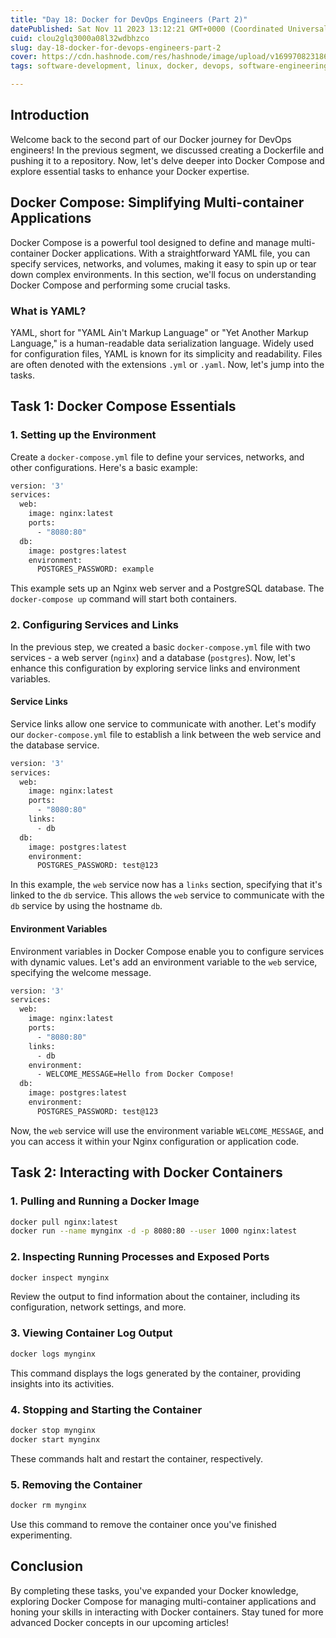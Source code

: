 ```yaml
---
title: "Day 18: Docker for DevOps Engineers (Part 2)"
datePublished: Sat Nov 11 2023 13:12:21 GMT+0000 (Coordinated Universal Time)
cuid: clou2glq3000a08l32wdbhzco
slug: day-18-docker-for-devops-engineers-part-2
cover: https://cdn.hashnode.com/res/hashnode/image/upload/v1699708231864/04aaf50d-91bf-4b2f-b26a-8f05ff9171d0.png
tags: software-development, linux, docker, devops, software-engineering

---
```


## Introduction

Welcome back to the second part of our Docker journey for DevOps engineers! In the previous segment, we discussed creating a Dockerfile and pushing it to a repository. Now, let's delve deeper into Docker Compose and explore essential tasks to enhance your Docker expertise.

## Docker Compose: Simplifying Multi-container Applications

Docker Compose is a powerful tool designed to define and manage multi-container Docker applications. With a straightforward YAML file, you can specify services, networks, and volumes, making it easy to spin up or tear down complex environments. In this section, we'll focus on understanding Docker Compose and performing some crucial tasks.

### What is YAML?

YAML, short for "YAML Ain't Markup Language" or "Yet Another Markup Language," is a human-readable data serialization language. Widely used for configuration files, YAML is known for its simplicity and readability. Files are often denoted with the extensions `.yml` or `.yaml`. Now, let's jump into the tasks.

## Task 1: Docker Compose Essentials

### 1\. Setting up the Environment

Create a `docker-compose.yml` file to define your services, networks, and other configurations. Here's a basic example:

```bash
version: '3'
services:
  web:
    image: nginx:latest
    ports:
      - "8080:80"
  db:
    image: postgres:latest
    environment:
      POSTGRES_PASSWORD: example
```

This example sets up an Nginx web server and a PostgreSQL database. The `docker-compose up` command will start both containers.

### 2\. Configuring Services and Links

In the previous step, we created a basic `docker-compose.yml` file with two services - a web server (`nginx`) and a database (`postgres`). Now, let's enhance this configuration by exploring service links and environment variables.

#### Service Links

Service links allow one service to communicate with another. Let's modify our `docker-compose.yml` file to establish a link between the web service and the database service.

```bash
version: '3'
services:
  web:
    image: nginx:latest
    ports:
      - "8080:80"
    links:
      - db
  db:
    image: postgres:latest
    environment:
      POSTGRES_PASSWORD: test@123
```

In this example, the `web` service now has a `links` section, specifying that it's linked to the `db` service. This allows the `web` service to communicate with the `db` service by using the hostname `db`.

#### Environment Variables

Environment variables in Docker Compose enable you to configure services with dynamic values. Let's add an environment variable to the `web` service, specifying the welcome message.

```bash
version: '3'
services:
  web:
    image: nginx:latest
    ports:
      - "8080:80"
    links:
      - db
    environment:
      - WELCOME_MESSAGE=Hello from Docker Compose!
  db:
    image: postgres:latest
    environment:
      POSTGRES_PASSWORD: test@123
```

Now, the `web` service will use the environment variable `WELCOME_MESSAGE`, and you can access it within your Nginx configuration or application code.

## Task 2: Interacting with Docker Containers

### 1\. Pulling and Running a Docker Image

```bash
docker pull nginx:latest
docker run --name mynginx -d -p 8080:80 --user 1000 nginx:latest
```

### 2\. Inspecting Running Processes and Exposed Ports

```bash
docker inspect mynginx
```

Review the output to find information about the container, including its configuration, network settings, and more.

### 3\. Viewing Container Log Output

```bash
docker logs mynginx
```

This command displays the logs generated by the container, providing insights into its activities.

### 4\. Stopping and Starting the Container

```bash
docker stop mynginx
docker start mynginx
```

These commands halt and restart the container, respectively.

### 5\. Removing the Container

```bash
docker rm mynginx
```

Use this command to remove the container once you've finished experimenting.

## Conclusion

By completing these tasks, you've expanded your Docker knowledge, exploring Docker Compose for managing multi-container applications and honing your skills in interacting with Docker containers. Stay tuned for more advanced Docker concepts in our upcoming articles!